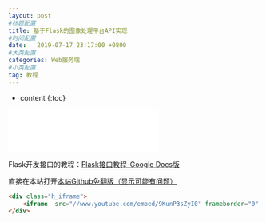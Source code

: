 ```yaml
---
layout: post
#标题配置
title: 基于Flask的图像处理平台API实现
#时间配置
date:   2019-07-17 23:17:00 +0800
#大类配置
categories: Web服务端
#小类配置
tag: 教程
---
```


* content
{:toc}


<iframe frameborder="no" border="0" marginwidth="0" marginheight="0" width="auto" height="86" src="//music.163.com/outchain/player?type=2&id=464675009&auto=1&height=66"></iframe>

Flask开发接口的教程：[Flask接口教程-Google Docs版](https://docs.google.com/document/d/1Uz9bXmIwuDs3OF0N7jgBHIjbh74po8BcMqMpEA2XNgA/edit?usp=sharing)

直接在本站打开[本站Github免翻版（显示可能有问题）](http://samgggg.tk/Falsk_web_API_for_image_process/) 

```html
<div class="h_iframe">
    <iframe  src="//www.youtube.com/embed/9KunP3sZyI0" frameborder="0" allowfullscreen></iframe>
</div>
```
